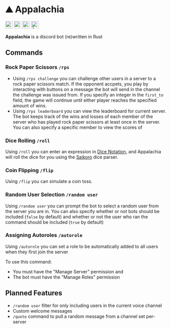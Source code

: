 # ⛰️ Appalachia
[<img alt="github" src="https://img.shields.io/badge/jolkert%2Fappalachia-babbf1?style=for-the-badge&logo=github&label=github&logoColor=D9E0EE&labelColor=292c3c" height=23>](https://github.com/jolkert/appalachia)
[<img alt="crates.io" src="https://img.shields.io/crates/v/appalachia?style=for-the-badge&logo=rust&logoColor=D9E0EE&labelColor=292c3c&color=ef9f76" height=23>](https://crates.io/crates/appalachia)
[<img alt="docs.rs" src="https://img.shields.io/badge/appalachia-e5c890?style=for-the-badge&logo=docs.rs&logoColor=D9E0EE&label=docs.rs&labelColor=292c3c" height=23>](https://docs.rs/appalachia/latest/appalachia)
[<img alt="Static Badge" src="https://img.shields.io/badge/jolkland-a4baeb?style=for-the-badge&logo=discord&logoColor=D9E0EE&label=discord&labelColor=292c3c" height=23>](https://discord.gg/G3pqGwydVd)

**Appalachia** is a discord bot (re)written in Rust

## Commands
### Rock Paper Scissors `/rps`
- Using `/rps challenge` you can challenge other users in a server to a rock paper 
scissors match. If the opponent accpets, you play by interacting with buttons
on a message the bot will send in the channel the challenge was issued from. 
If you specify an integer in the `first_to` field, the game will continue 
until either player reaches the specified amount of wins.
- Using `/rps leaderboard` you can view the leaderboard for current server. The bot
keeps track of the wins and losses of each member of the server who has played rock
paper scissors at least once in the server. You can also specify a specific member
to view the scores of

### Dice Rolling `/roll`
Using `/roll` you can enter an expression in
[Dice Notation](https://en.wikipedia.org/wiki/Dice_notation), and Appalachia 
will roll the dice for you using the
[Saikoro](`https://github.com/jolkert/saikoro`) dice parser.

### Coin Flipping `/flip`
Using `/flip` you can simulate a coin toss.

### Random User Selection `/random user`
Using `/random user` you can prompt the bot to select a random user from the 
server you are in. You can also specify whether or not bots should be included
(`false` by default) and whether or not the user who ran the command should be
included (`true` by default)

### Assigning Autoroles `/autorole`
Using `/autorole` you can set a role to be automatically added to all users
when they first join the server  

To use this command:
- You must have the "Manage Server" permission and
- The bot must have the "Manage Roles" permission

## Planned Features
- `/random user` filter for only including users in the current voice channel
- Custom welcome messages
- `/quote` command to pull a random message from a channel set per-server